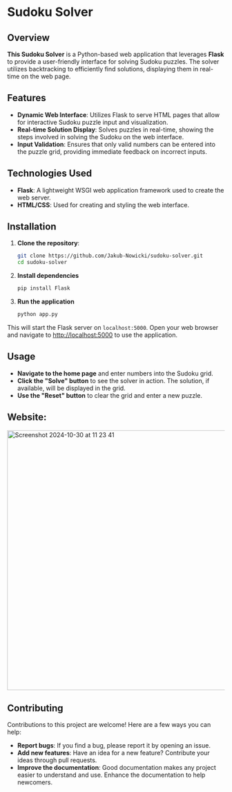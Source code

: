 # Sudoku Solver

## Overview
**This Sudoku Solver** is a Python-based web application that leverages **Flask** to provide a user-friendly interface for solving Sudoku puzzles. The solver utilizes backtracking to efficiently find solutions, displaying them in real-time on the web page.

## Features
- **Dynamic Web Interface**: Utilizes Flask to serve HTML pages that allow for interactive Sudoku puzzle input and visualization.
- **Real-time Solution Display**: Solves puzzles in real-time, showing the steps involved in solving the Sudoku on the web interface.
- **Input Validation**: Ensures that only valid numbers can be entered into the puzzle grid, providing immediate feedback on incorrect inputs.

## Technologies Used
- **Flask**: A lightweight WSGI web application framework used to create the web server.
- **HTML/CSS**: Used for creating and styling the web interface.

## Installation

1. **Clone the repository**:
   ```bash
   git clone https://github.com/Jakub-Nowicki/sudoku-solver.git
   cd sudoku-solver
   
2. **Install dependencies**
   ```bash
   pip install Flask
   
3. **Run the application**
   ```bash
   python app.py
   
This will start the Flask server on `localhost:5000`. Open your web browser and navigate to [http://localhost:5000](http://localhost:5000) to use the application.
   
## Usage

- **Navigate to the home page** and enter numbers into the Sudoku grid.
- **Click the "Solve" button** to see the solver in action. The solution, if available, will be displayed in the grid.
- **Use the "Reset" button** to clear the grid and enter a new puzzle.

## Website:
<img width="600" alt="Screenshot 2024-10-30 at 11 23 41" src="https://github.com/user-attachments/assets/e2f6d157-e33f-4ab3-bba2-04d9f6b9b003">

## Contributing

Contributions to this project are welcome! Here are a few ways you can help:
- **Report bugs**: If you find a bug, please report it by opening an issue.
- **Add new features**: Have an idea for a new feature? Contribute your ideas through pull requests.
- **Improve the documentation**: Good documentation makes any project easier to understand and use. Enhance the documentation to help newcomers.
